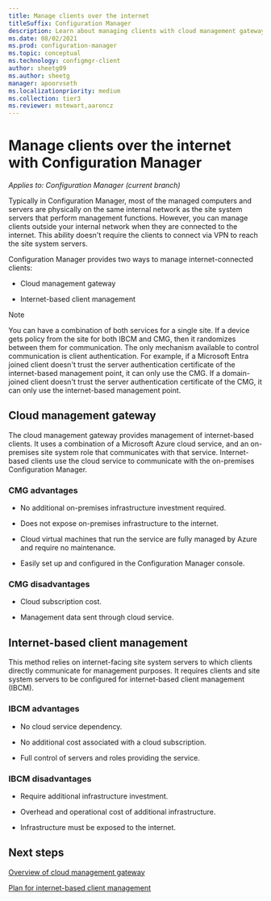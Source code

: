 ```yaml
---
title: Manage clients over the internet
titleSuffix: Configuration Manager
description: Learn about managing clients with cloud management gateway and internet-based client management in Configuration Manager.
ms.date: 08/02/2021
ms.prod: configuration-manager
ms.topic: conceptual
ms.technology: configmgr-client
author: sheetg09
ms.author: sheetg
manager: apoorvseth
ms.localizationpriority: medium
ms.collection: tier3
ms.reviewer: mstewart,aaroncz 
---
```


# Manage clients over the internet with Configuration Manager

*Applies to: Configuration Manager (current branch)*

Typically in Configuration Manager, most of the managed computers and servers are physically on the same internal network as the site system servers that perform management functions. However, you can manage clients outside your internal network when they are connected to the internet. This ability doesn't require the clients to connect via VPN to reach the site system servers.

Configuration Manager provides two ways to manage internet-connected clients:

- Cloud management gateway

- Internet-based client management

> [!NOTE]
> You can have a combination of both services for a single site. If a device gets policy from the site for both IBCM and CMG, then it randomizes between them for communication. The only mechanism available to control communication is client authentication. For example, if a Microsoft Entra joined client doesn't trust the server authentication certificate of the internet-based management point, it can only use the CMG. If a domain-joined client doesn't trust the server authentication certificate of the CMG, it can only use the internet-based management point.<!-- SCCMDocs#1541 -->

## Cloud management gateway

The cloud management gateway provides management of internet-based clients. It uses a combination of a Microsoft Azure cloud service, and an on-premises site system role that communicates with that service. Internet-based clients use the cloud service to communicate with the on-premises Configuration Manager.

### CMG advantages

- No additional on-premises infrastructure investment required.  

- Does not expose on-premises infrastructure to the internet.  

- Cloud virtual machines that run the service are fully managed by Azure and require no maintenance.  

- Easily set up and configured in the Configuration Manager console.  

### CMG disadvantages  

- Cloud subscription cost.  

- Management data sent through cloud service.  

## Internet-based client management

This method relies on internet-facing site system servers to which clients directly communicate for management purposes. It requires clients and site system servers to be configured for internet-based client management (IBCM).

### IBCM advantages

- No cloud service dependency.  

- No additional cost associated with a cloud subscription.  

- Full control of servers and roles providing the service.  

### IBCM disadvantages

- Require additional infrastructure investment.  

- Overhead and operational cost of additional infrastructure.  

- Infrastructure must be exposed to the internet.  

## Next steps

[Overview of cloud management gateway](cmg/overview.md)

[Plan for internet-based client management](plan-internet-based-client-management.md)
